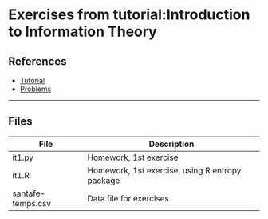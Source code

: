 # Exercises from tutorial:Introduction to Information Theory


## References

* [Tutorial](https://www.complexityexplorer.org/courses/55-introduction-to-information-theory)
* [Problems](https://s3.amazonaws.com/complexityexplorer/InformationTheoryTutorial/InfoTheory-homework.pdf)

---

## Files

File|Description|
------------------------------|-----------------------------
it1.py|Homework, 1st exercise
it1.R|Homework, 1st exercise, using R entropy package
santafe-temps.csv|Data file for exercises
